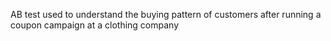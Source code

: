 AB test used to understand the buying pattern of customers after running a coupon campaign at a clothing company